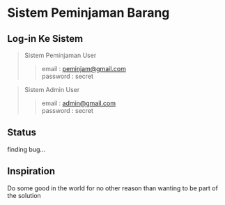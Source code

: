 # Sistem Peminjaman Barang

## Log-in Ke Sistem 
>Sistem Peminjaman User
>>email    : peminjam@gmail.com <br /> 
>>password : secret

>Sistem Admin User
>>email    : admin@gmail.com<br /> 
>>password : secret 


## Status
finding bug...

## Inspiration
Do some good in the world for no other reason than wanting to be part of the solution
